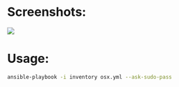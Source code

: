# Screenshots:
![](https://raw.githubusercontent.com/vladimiriacob/dotfiles/master/screenshots/iterm2.jpg)

# Usage:

```bash
ansible-playbook -i inventory osx.yml --ask-sudo-pass
```

##
